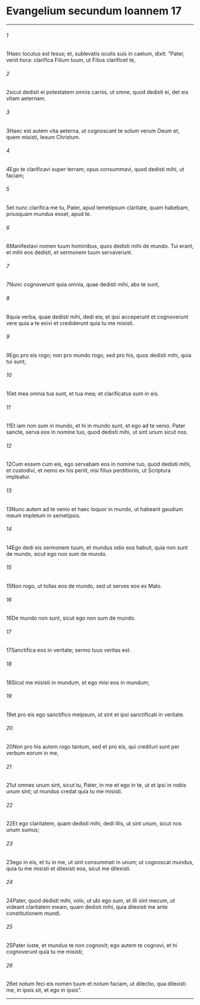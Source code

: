 
# Evangelium secundum Ioannem 17
***
###### 1
<span class=vrs>1</span>Haec locutus est Iesus; et, sublevatis oculis suis in caelum, dixit: “Pater, venit hora: clarifica Filium tuum, ut Filius clarificet te,
###### 2
<span class=vrs>2</span>sicut dedisti ei potestatem omnis carnis, ut omne, quod dedisti ei, det eis vitam aeternam.
###### 3
<span class=vrs>3</span>Haec est autem vita aeterna, ut cognoscant te solum verum Deum et, quem misisti, Iesum Christum.
###### 4
<span class=vrs>4</span>Ego te clarificavi super terram; opus consummavi, quod dedisti mihi, ut faciam;
###### 5
<span class=vrs>5</span>et nunc clarifica me tu, Pater, apud temetipsum claritate, quam habebam, priusquam mundus esset, apud te.
###### 6
<span class=vrs>6</span>Manifestavi nomen tuum hominibus, quos dedisti mihi de mundo. Tui erant, et mihi eos dedisti, et sermonem tuum servaverunt.
###### 7
<span class=vrs>7</span>Nunc cognoverunt quia omnia, quae dedisti mihi, abs te sunt,
###### 8
<span class=vrs>8</span>quia verba, quae dedisti mihi, dedi eis; et ipsi acceperunt et cognoverunt vere quia a te exivi et crediderunt quia tu me misisti.
###### 9
<span class=vrs>9</span>Ego pro eis rogo; non pro mundo rogo, sed pro his, quos dedisti mihi, quia tui sunt;
###### 10
<span class=vrs>10</span>et mea omnia tua sunt, et tua mea; et clarificatus sum in eis.
###### 11
<span class=vrs>11</span>Et iam non sum in mundo, et hi in mundo sunt, et ego ad te venio. Pater sancte, serva eos in nomine tuo, quod dedisti mihi, ut sint unum sicut nos.
###### 12
<span class=vrs>12</span>Cum essem cum eis, ego servabam eos in nomine tuo, quod dedisti mihi, et custodivi, et nemo ex his periit, nisi filius perditionis, ut Scriptura impleatur.
###### 13
<span class=vrs>13</span>Nunc autem ad te venio et haec loquor in mundo, ut habeant gaudium meum impletum in semetipsis.
###### 14
<span class=vrs>14</span>Ego dedi eis sermonem tuum, et mundus odio eos habuit, quia non sunt de mundo, sicut ego non sum de mundo.
###### 15
<span class=vrs>15</span>Non rogo, ut tollas eos de mundo, sed ut serves eos ex Malo.
###### 16
<span class=vrs>16</span>De mundo non sunt, sicut ego non sum de mundo.
###### 17
<span class=vrs>17</span>Sanctifica eos in veritate; sermo tuus veritas est.
###### 18
<span class=vrs>18</span>Sicut me misisti in mundum, et ego misi eos in mundum;
###### 19
<span class=vrs>19</span>et pro eis ego sanctifico meipsum, ut sint et ipsi sanctificati in veritate.
###### 20
<span class=vrs>20</span>Non pro his autem rogo tantum, sed et pro eis, qui credituri sunt per verbum eorum in me,
###### 21
<span class=vrs>21</span>ut omnes unum sint, sicut tu, Pater, in me et ego in te, ut et ipsi in nobis unum sint; ut mundus credat quia tu me misisti.
###### 22
<span class=vrs>22</span>Et ego claritatem, quam dedisti mihi, dedi illis, ut sint unum, sicut nos unum sumus;
###### 23
<span class=vrs>23</span>ego in eis, et tu in me, ut sint consummati in unum; ut cognoscat mundus, quia tu me misisti et dilexisti eos, sicut me dilexisti.
###### 24
<span class=vrs>24</span>Pater, quod dedisti mihi, volo, ut ubi ego sum, et illi sint mecum, ut videant claritatem meam, quam dedisti mihi, quia dilexisti me ante constitutionem mundi.
###### 25
<span class=vrs>25</span>Pater iuste, et mundus te non cognovit; ego autem te cognovi, et hi cognoverunt quia tu me misisti;
###### 26
<span class=vrs>26</span>et notum feci eis nomen tuum et notum faciam, ut dilectio, qua dilexisti me, in ipsis sit, et ego in ipsis”.
***

